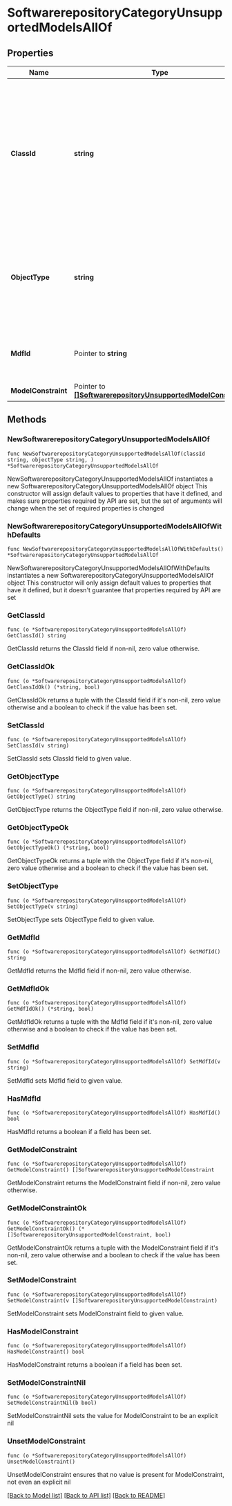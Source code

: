 # SoftwarerepositoryCategoryUnsupportedModelsAllOf

## Properties

Name | Type | Description | Notes
------------ | ------------- | ------------- | -------------
**ClassId** | **string** | The fully-qualified name of the instantiated, concrete type. This property is used as a discriminator to identify the type of the payload when marshaling and unmarshaling data. | [default to "softwarerepository.CategoryUnsupportedModels"]
**ObjectType** | **string** | The fully-qualified name of the instantiated, concrete type. The value should be the same as the &#39;ClassId&#39; property. | [default to "softwarerepository.CategoryUnsupportedModels"]
**MdfId** | Pointer to **string** | Cisco software repository image category identifier. | [optional] 
**ModelConstraint** | Pointer to [**[]SoftwarerepositoryUnsupportedModelConstraint**](SoftwarerepositoryUnsupportedModelConstraint.md) |  | [optional] 

## Methods

### NewSoftwarerepositoryCategoryUnsupportedModelsAllOf

`func NewSoftwarerepositoryCategoryUnsupportedModelsAllOf(classId string, objectType string, ) *SoftwarerepositoryCategoryUnsupportedModelsAllOf`

NewSoftwarerepositoryCategoryUnsupportedModelsAllOf instantiates a new SoftwarerepositoryCategoryUnsupportedModelsAllOf object
This constructor will assign default values to properties that have it defined,
and makes sure properties required by API are set, but the set of arguments
will change when the set of required properties is changed

### NewSoftwarerepositoryCategoryUnsupportedModelsAllOfWithDefaults

`func NewSoftwarerepositoryCategoryUnsupportedModelsAllOfWithDefaults() *SoftwarerepositoryCategoryUnsupportedModelsAllOf`

NewSoftwarerepositoryCategoryUnsupportedModelsAllOfWithDefaults instantiates a new SoftwarerepositoryCategoryUnsupportedModelsAllOf object
This constructor will only assign default values to properties that have it defined,
but it doesn't guarantee that properties required by API are set

### GetClassId

`func (o *SoftwarerepositoryCategoryUnsupportedModelsAllOf) GetClassId() string`

GetClassId returns the ClassId field if non-nil, zero value otherwise.

### GetClassIdOk

`func (o *SoftwarerepositoryCategoryUnsupportedModelsAllOf) GetClassIdOk() (*string, bool)`

GetClassIdOk returns a tuple with the ClassId field if it's non-nil, zero value otherwise
and a boolean to check if the value has been set.

### SetClassId

`func (o *SoftwarerepositoryCategoryUnsupportedModelsAllOf) SetClassId(v string)`

SetClassId sets ClassId field to given value.


### GetObjectType

`func (o *SoftwarerepositoryCategoryUnsupportedModelsAllOf) GetObjectType() string`

GetObjectType returns the ObjectType field if non-nil, zero value otherwise.

### GetObjectTypeOk

`func (o *SoftwarerepositoryCategoryUnsupportedModelsAllOf) GetObjectTypeOk() (*string, bool)`

GetObjectTypeOk returns a tuple with the ObjectType field if it's non-nil, zero value otherwise
and a boolean to check if the value has been set.

### SetObjectType

`func (o *SoftwarerepositoryCategoryUnsupportedModelsAllOf) SetObjectType(v string)`

SetObjectType sets ObjectType field to given value.


### GetMdfId

`func (o *SoftwarerepositoryCategoryUnsupportedModelsAllOf) GetMdfId() string`

GetMdfId returns the MdfId field if non-nil, zero value otherwise.

### GetMdfIdOk

`func (o *SoftwarerepositoryCategoryUnsupportedModelsAllOf) GetMdfIdOk() (*string, bool)`

GetMdfIdOk returns a tuple with the MdfId field if it's non-nil, zero value otherwise
and a boolean to check if the value has been set.

### SetMdfId

`func (o *SoftwarerepositoryCategoryUnsupportedModelsAllOf) SetMdfId(v string)`

SetMdfId sets MdfId field to given value.

### HasMdfId

`func (o *SoftwarerepositoryCategoryUnsupportedModelsAllOf) HasMdfId() bool`

HasMdfId returns a boolean if a field has been set.

### GetModelConstraint

`func (o *SoftwarerepositoryCategoryUnsupportedModelsAllOf) GetModelConstraint() []SoftwarerepositoryUnsupportedModelConstraint`

GetModelConstraint returns the ModelConstraint field if non-nil, zero value otherwise.

### GetModelConstraintOk

`func (o *SoftwarerepositoryCategoryUnsupportedModelsAllOf) GetModelConstraintOk() (*[]SoftwarerepositoryUnsupportedModelConstraint, bool)`

GetModelConstraintOk returns a tuple with the ModelConstraint field if it's non-nil, zero value otherwise
and a boolean to check if the value has been set.

### SetModelConstraint

`func (o *SoftwarerepositoryCategoryUnsupportedModelsAllOf) SetModelConstraint(v []SoftwarerepositoryUnsupportedModelConstraint)`

SetModelConstraint sets ModelConstraint field to given value.

### HasModelConstraint

`func (o *SoftwarerepositoryCategoryUnsupportedModelsAllOf) HasModelConstraint() bool`

HasModelConstraint returns a boolean if a field has been set.

### SetModelConstraintNil

`func (o *SoftwarerepositoryCategoryUnsupportedModelsAllOf) SetModelConstraintNil(b bool)`

 SetModelConstraintNil sets the value for ModelConstraint to be an explicit nil

### UnsetModelConstraint
`func (o *SoftwarerepositoryCategoryUnsupportedModelsAllOf) UnsetModelConstraint()`

UnsetModelConstraint ensures that no value is present for ModelConstraint, not even an explicit nil

[[Back to Model list]](../README.md#documentation-for-models) [[Back to API list]](../README.md#documentation-for-api-endpoints) [[Back to README]](../README.md)


